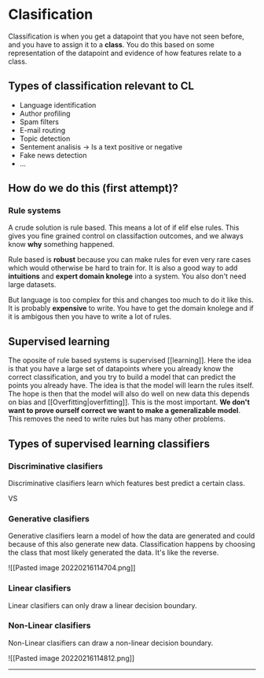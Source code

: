 # Clasification

Classification is when you get a datapoint that you have not seen before, and you have to assign it to a **class**. You do this based on some representation of the datapoint and evidence of how features relate to a class. 

## Types of classification relevant to CL
- Language identification 
- Author profiling 
- Spam filters 
- E-mail routing
- Topic detection
- Sentement analisis → Is a text positive or negative 
- Fake news detection
- ...

## How do we do this (first attempt)?

### Rule systems 
A crude solution is rule based. This means a lot of if elif else rules. This gives you fine grained control on classifaction outcomes, and we always know **why** something happened. 

Rule based is **robust** because you can make rules for even very rare cases which would otherwise be hard to train for. It is also a good way to add **intuitions** and **expert domain knolege** into a system. You also don't need large datasets.

But language is too complex for this and changes too much to do it like this. It is probably **expensive** to write. You have to get the domain knolege and if it is ambigous then you have to write a lot of rules.

## Supervised learning
The oposite of rule based systems is supervised [[learning]]. Here the idea is that you have a large set of datapoints where you already know the correct classification, and you try to build a model that can predict the points you already have. The idea is that the model will learn the rules itself. The hope is then that the model will also do well on new data this depends on bias and [[Overfitting|overfitting]]. This is the most important. **We don't want to prove ourself correct we want to make a generalizable model**. This removes the need to write rules but has many other problems.  

## Types of supervised learning classifiers 

### Discriminative clasifiers
Discriminative clasifiers learn which features best predict a certain class. 

VS 

### Generative clasifiers
Generative clasifiers learn a model of how the data are generated and could because of this also generate new data. Classification happens by choosing the class that most likely generated the data. It's like the reverse.

![[Pasted image 20220216114704.png]]

### Linear clasifiers
Linear clasifiers can only draw a linear decision boundary. 

### Non-Linear clasifiers
Non-Linear clasifiers can draw a non-linear decision boundary. 

![[Pasted image 20220216114812.png]]

----




